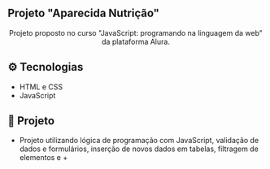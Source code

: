 ## Projeto "Aparecida Nutrição"

<p align="center">Projeto proposto no curso "JavaScript: programando na linguagem da web" da plataforma Alura.</p>

## ⚙️ Tecnologias 

- HTML e CSS
- JavaScript

## 📃 Projeto

- Projeto utilizando lógica de programação com JavaScript, validação de dados e formulários, inserção de novos dados em tabelas, filtragem de elementos e +
